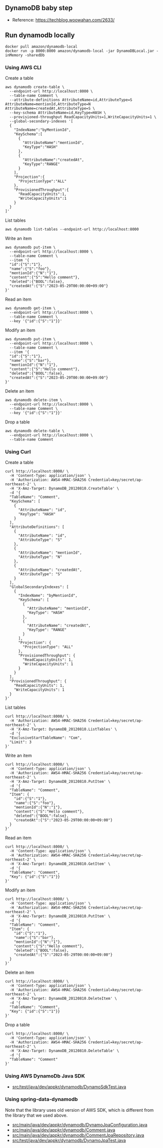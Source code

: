## DynamoDB baby step

- Reference: https://techblog.woowahan.com/2633/

## Run dynamodb locally

```shell
docker pull amazon/dynamodb-local
docker run -p 8000:8000 amazon/dynamodb-local -jar DynamoDBLocal.jar -inMemory -sharedDb
```

### Using AWS CLI

Create a table

```shell
aws dynamodb create-table \
  --endpoint-url http://localhost:8000 \
  --table-name Comment \
  --attribute-definitions AttributeName=id,AttributeType=S AttributeName=mentionId,AttributeType=N AttributeName=createdAt,AttributeType=S \
  --key-schema AttributeName=id,KeyType=HASH \
  --provisioned-throughput ReadCapacityUnits=1,WriteCapacityUnits=1 \
  --global-secondary-indexes '[
  {
    "IndexName":"byMentionId",
    "KeySchema":[
      {
        "AttributeName":"mentionId",
        "KeyType":"HASH"
      },
      {
        "AttributeName":"createdAt",
        "KeyType":"RANGE"
      }
    ],
    "Projection":{
      "ProjectionType":"ALL"
    },
    "ProvisionedThroughput":{
      "ReadCapacityUnits":1,
      "WriteCapacityUnits":1
    }
  }
]'
```

List tables

```shell
aws dynamodb list-tables --endpoint-url http://localhost:8000
```

Write an item

```shell
aws dynamodb put-item \
  --endpoint-url http://localhost:8000 \
  --table-name Comment \
  --item '{
  "id":{"S":"1"},
  "name":{"S":"foo"},
  "mentionId":{"N":"1"},
  "content":{"S":"Hello comment"},
  "deleted":{"BOOL":false},
  "createdAt":{"S":"2023-05-29T00:00:00+09:00"}
}'
```

Read an item

```shell
aws dynamodb get-item \
  --endpoint-url http://localhost:8000 \
  --table-name Comment \
  --key '{"id":{"S":"1"}}'
```

Modify an item

```shell
aws dynamodb put-item \
  --endpoint-url http://localhost:8000 \
  --table-name Comment \
  --item '{
  "id":{"S":"1"},
  "name":{"S":"bar"},
  "mentionId":{"N":"1"},
  "content":{"S":"Hello comment"},
  "deleted":{"BOOL":false},
  "createdAt":{"S":"2023-05-29T00:00:00+09:00"}
}'
```

Delete an item

```shell
aws dynamodb delete-item \
  --endpoint-url http://localhost:8000 \
  --table-name Comment \
  --key '{"id":{"S":"1"}}'
```

Drop a table

```shell
aws dynamodb delete-table \
  --endpoint-url http://localhost:8000 \
  --table-name Comment
```

### Using Curl

Create a table

```shell
curl http://localhost:8000/ \
  -H 'Content-Type: application/json' \
  -H 'Authorization: AWS4-HMAC-SHA256 Credential=key/secret/ap-northeast-2' \
  -H 'X-Amz-Target: DynamoDB_20120810.CreateTable' \
  -d '{
  "TableName": "Comment",
  "KeySchema": [
    {
      "AttributeName": "id",
      "KeyType": "HASH"
    }
  ],
  "AttributeDefinitions": [
    {
      "AttributeName": "id",
      "AttributeType": "S"
    },
    {
      "AttributeName": "mentionId",
      "AttributeType": "N"
    },
    {
      "AttributeName": "createdAt",
      "AttributeType": "S"
    }
  ],
  "GlobalSecondaryIndexes": [
    {
      "IndexName": "byMentionId",
      "KeySchema": [
        {
          "AttributeName": "mentionId",
          "KeyType": "HASH"
        },
        {
          "AttributeName": "createdAt",
          "KeyType": "RANGE"
        }
      ],
      "Projection": {
        "ProjectionType": "ALL"
      },
      "ProvisionedThroughput": {
        "ReadCapacityUnits": 1,
        "WriteCapacityUnits": 1
      }
    }
  ],
  "ProvisionedThroughput": {
    "ReadCapacityUnits": 1,
    "WriteCapacityUnits": 1
  }
}'
```

List tables

```shell
curl http://localhost:8000/ \
  -H 'Authorization: AWS4-HMAC-SHA256 Credential=key/secret/ap-northeast-2' \
  -H 'X-Amz-Target: DynamoDB_20120810.ListTables' \
  -d '{
  "ExclusiveStartTableName": "Com",
  "Limit": 3
}'
```

Write an item

```shell
curl http://localhost:8000/ \
  -H 'Content-Type: application/json' \
  -H 'Authorization: AWS4-HMAC-SHA256 Credential=key/secret/ap-northeast-2' \
  -H 'X-Amz-Target: DynamoDB_20120810.PutItem' \
  -d '{
  "TableName": "Comment",
  "Item": {
    "id":{"S":"1"},
    "name":{"S":"foo"},
    "mentionId":{"N":"1"},
    "content":{"S":"Hello comment"},
    "deleted":{"BOOL":false},
    "createdAt":{"S":"2023-05-29T00:00:00+09:00"}
  }
}'
```

Read an item

```shell
curl http://localhost:8000/ \
  -H 'Content-Type: application/json' \
  -H 'Authorization: AWS4-HMAC-SHA256 Credential=key/secret/ap-northeast-2' \
  -H 'X-Amz-Target: DynamoDB_20120810.GetItem' \
  -d '{
  "TableName": "Comment",
  "Key": {"id":{"S":"1"}}
}'
```

Modify an item

```shell
curl http://localhost:8000/ \
  -H 'Content-Type: application/json' \
  -H 'Authorization: AWS4-HMAC-SHA256 Credential=key/secret/ap-northeast-2' \
  -H 'X-Amz-Target: DynamoDB_20120810.PutItem' \
  -d '{
  "TableName": "Comment",
  "Item": {
    "id":{"S":"1"},
    "name":{"S":"bar"},
    "mentionId":{"N":"1"},
    "content":{"S":"Hello comment"},
    "deleted":{"BOOL":false},
    "createdAt":{"S":"2023-05-29T00:00:00+09:00"}
  }
}'
```

Delete an item

```shell
curl http://localhost:8000/ \
  -H 'Content-Type: application/json' \
  -H 'Authorization: AWS4-HMAC-SHA256 Credential=key/secret/ap-northeast-2' \
  -H 'X-Amz-Target: DynamoDB_20120810.DeleteItem' \
  -d '{
  "TableName": "Comment",
  "Key": {"id":{"S":"1"}}
}'
```

Drop a table

```shell
curl http://localhost:8000/ \
  -H 'Content-Type: application/json' \
  -H 'Authorization: AWS4-HMAC-SHA256 Credential=key/secret/ap-northeast-2' \
  -H 'X-Amz-Target: DynamoDB_20120810.DeleteTable' \
  -d '{
  "TableName": "Comment"
}'
```

### Using AWS DynamoDb Java SDK

- [src/test/java/dev/appkr/dynamodb/DynamoSdkTest.java](src/test/java/dev/appkr/dynamodb/DynamoSdkTest.java)

### Using spring-data-dynamodb

Note that the library uses old version of AWS SDK, which is different from the library that we used above.

- [src/main/java/dev/appkr/dynamodb/DynamoJpaConfiguration.java](src/main/java/dev/appkr/dynamodb/DynamoJpaConfiguration.java)
- [src/main/java/dev/appkr/dynamodb/Comment.java](src/main/java/dev/appkr/dynamodb/Comment.java)
- [src/main/java/dev/appkr/dynamodb/CommentJpaRepository.java](src/main/java/dev/appkr/dynamodb/CommentRepository.java)
- [src/test/java/dev/appkr/dynamodb/DynamoJpaTest.java](src/test/java/dev/appkr/dynamodb/DynamoJpaTest.java)
